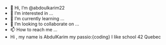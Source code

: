 - 👋 Hi, I’m @abdoulkarim22
- 👀 I’m interested in ...
- 🌱 I’m currently learning ...
- 💞️ I’m looking to collaborate on ...
- 📫 How to reach me ...
- Hi , my name is AbdulKarim my passio:{coding}  I like  school 42 Quebec 
<!---
abdoulkarim22/abdoulkarim22 is a ✨ special ✨ repository because its `README.md` (this file) appears on your GitHub profile.
You can click the Preview link to take a look at your changes.
--->
